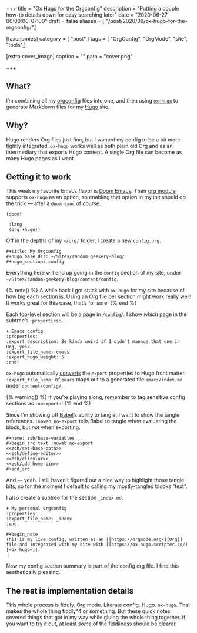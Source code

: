 +++
title = "Ox Hugo for the Orgconfig"
description = "Putting a couple how-to details down for easy searching later"
date = "2020-06-27 00:00:00-07:00"
draft = false
aliases = [ "/post/2020/06/ox-hugo-for-the-orgconfig/",]

[taxonomies]
category = [ "post",]
tags = [ "OrgConfig", "OrgMode", "site", "tools",]

[extra.cover_image]
caption = ""
path = "cover.png"

+++

## What?

I’m combining all my [orgconfig][] files into one, and then using
[`ox-hugo`][ox-hugo] to generate Markdown files for my [Hugo][hugo] site.

## Why?

Hugo renders Org files just fine, but I wanted my config to be a bit more
tightly integrated.  `ox-hugo` works well as both plain old Org and as an
intermediary that exports Hugo content.  A single Org file can become as many
Hugo pages as I want.

## Getting it to work

This week my favorite Emacs flavor is [Doom Emacs][doom-emacs].  Their [org
module][org-module] supports `ox-hugo` as an option, so enabling that option in
my init should do the trick — after a `doom sync` of course.

``` elisp
(doom!
 ⋮
 :lang
 (org +hugo))
```

Off in the depths of my `~/org/` folder, I create a new `config.org`.

    #+title: My Orgconfig
    #+hugo_base_dir: ~/Sites/random-geekery-blog/
    #+hugo_section: config

Everything here will end up going in the `config` section of my site, under
`~/Sites/random-geekery-blog/content/config`.

{% note() %}
A while back I got stuck with `ox-hugo` for my site because of how big each
section is.  Using an Org file per section might work really well!  It works
great for this case, that’s for sure.
{% end %}

Each top-level section will be a page in `/config/`. I show *which* page in the
subtree’s `:properties:`.

    + Emacs config
    :properties:
    :export_description: Be kinda weird if I didn't manage that one in Org, yes?
    :export_file_name: emacs
    :export_hugo_weight: 5
    :end:

`ox-hugo` automatically [converts][] the `export` properties to Hugo front
matter.  `:export_file_name:` of `emacs` maps out to a generated file
`emacs/index.md` under `content/config/`.

{% warning() %}
If you’re playing along, remember to tag sensitive config sections as
`:noexport:`!
{% end %}

Since I’m showing off [Babel][babel]’s ability to tangle, I want to show the
tangle references.  `:noweb no-export` tells Babel to tangle when evaluating
the block, but *not* when exporting.

    #+name: zsh/base-variables
    #+begin_src text :noweb no-export
    <<zsh/set-base-path>>
    <<zsh/define-editor>>
    <<zsh/clicolor>>
    <<zsh/add-home-bin>>
    #+end_src

And — yeah.  I still haven’t figured out a nice way to highlight those tangle
bits, so for the moment I default to calling my mostly-tangled blocks "text".

I also create a subtree for the section `_index.md`.

    + My personal orgconfig
    :properties:
    :export_file_name: _index
    :end:

    #+begin_note
    This is my live config, written as an [[https://orgmode.org/][Org]] file and integrated with my site with [[https://ox-hugo.scripter.co/][=ox-hugo=]].
    ⋮

Now my config section summary is part of the config org file.  I find this
aesthetically pleasing.

## The rest is implementation details

This whole process is fiddly.  Org mode.  Literate config.  Hugo.  `ox-hugo`.
That makes the whole thing fiddly^4 or something.  But these quick notes
covered things that got in my way while gluing the whole thing together.  If
you want to try it out, at least *some* of the fiddliness should be clearer.

[orgconfig]: /tags/orgconfig
[ox-hugo]: https://ox-hugo.scripter.co
[hugo]: https://gohugo.io
[doom-emacs]: https://github.com/hlissner/doom-emacs
[org-module]: https://github.com/hlissner/doom-emacs/tree/develop/modules/lang/org
[converts]: https://ox-hugo.scripter.co/doc/org-meta-data-to-hugo-front-matter/%5D
[babel]: https://orgmode.org/worg/org-contrib/babel/intro.html
